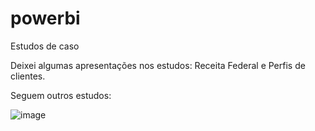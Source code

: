 # powerbi

Estudos de caso

Deixei algumas apresentações nos estudos: Receita Federal e Perfis de clientes.

Seguem outros estudos: 

![image](https://user-images.githubusercontent.com/77678430/199382847-bdca5f0f-8c18-4a48-a4dd-5018b9a24b79.png)

